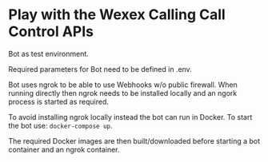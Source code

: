 # Play with the Wexex Calling Call Control APIs

Bot as test environment. 

Required parameters for Bot need to be defined in .env.

Bot uses ngrok to be able to use Webhooks w/o public firewall. When running directly then ngrok needs to be installed
locally and an ngork process is started as required.

To avoid installing ngrok locally instead the bot can run in Docker. To start the bot use: `docker-compose up`.

The required Docker images are then built/downloaded before starting a bot container and an ngrok container.